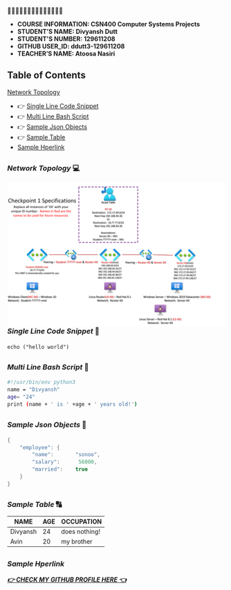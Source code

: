 :star2::star2::star2::star2::star2::star2::star2::star2::star2::star2::star2::star2::star2::star2:

- **COURSE INFORMATION: CSN400 Computer Systems Projects**
- **STUDENT’S NAME: Divyansh Dutt** 
- **STUDENT'S NUMBER: 129611208**
- **GITHUB USER_ID: ddutt3-129611208**
- **TEACHER’S NAME: Atoosa Nasiri**



## Table of Contents
 [Network Topology](#network-topology)
- :point_right: [Single Line Code Snippet](#single-line-code-snippet)
- :point_right: [Multi Line Bash Script](#multi-line-bash-script)
- :point_right: [Sample Json Objects](#sample-json-objects)
- :point_right: [Sample Table](#sample-table)
- [Sample Hperlink](sample-hyperlink)

##

### *Network Topology* :computer:
<img src="./Images/checkpoint1-diagram.png"
     alt="Markdown Monster icon"
     style="float: left; margin-right: 10px;" />
##

### *Single Line Code Snippet* :page_with_curl:

` echo ("hello world") `

##

### *Multi Line Bash Script* :page_with_curl:

```bash 
#!/usr/bin/env python3
name = "Divyansh"
age= "24"
print (name + ' is ' +age + ' years old!')
```
##

### *Sample Json Objects* :page_with_curl:

```java
{  
    "employee": {  
        "name":       "sonoo",   
        "salary":      56000,   
        "married":    true  
    }  
}  
```
##

### *Sample Table* :capital_abcd:

| NAME    | AGE     |  OCCUPATION   |
|---------|---------|---------------|
| Divyansh| 24      | does nothing! |
| Avin    | 20      | my brother    |

##

### *Sample Hperlink* 

[***:point_right: CHECK MY GITHUB PROFILE HERE :point_left:***](https://github.com/settings/profile)

##
